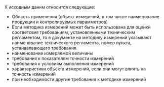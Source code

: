 
К исходным даннм относится следующие:
- Область применения (объект измерений, в том числе наименование продукции и контролируемых парамметров)
- Если методика измерений может быть использована для оценки соответсвия требованиям, установленными техническим регламентом, то в документе на методику измерений указывают наименование технического регламента, номер пункта, устанавлвающего требования.
- наименование измеряемой величины 
- требования к показателям точности измерений
- требования к условиям выполнения измерений
- характеристики объекта измерений, если они могут влиять на точность измерений
- при необходимости другие требования к методике измерений